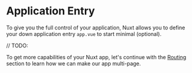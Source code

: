 # Application Entry

To give you the full control of your application, Nuxt allows you to define your down application entry `app.vue` to start minimal (optional).

// TODO:

To get more capabilities of your Nuxt app, let's continue with the [Routing](/concepts/routing) section to learn how we can make our app multi-page.
